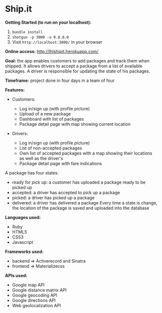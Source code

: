 # Ship.it

**Getting Started (to run on your localhost):**

1. `bundle install`
2. `shotgun -p 3000 -o 0.0.0.0`
3. Visit `http://localhost:3000/` in your browser

**Online access:** http://lhlshipit.herokuapp.com/

**Goal:**
the app enables customers to add packages and track them when shipped. It allows drivers to accept a package from a list of available packages. A driver is responsible for updating the state of his packages. 

**Timeframe:** project done in four days in a team of four

**Features:**
- Customers:
  - Log in/sign up (with profile picture)
  - Upload of a new package
  - Dashboard with list of packages
  - Package detail page with map showing current location

- Drivers:
  - Log in/sign up (with profile picture)
  - List of non-accepted packages
  - Own list of accepted packages with a map showing their locations as well as the driver's
  - Package detail page with fare indications

A package has four states:
- ready for pick up: a customer has uploaded a package ready to be picked up
- accepted: a driver has accepted to pick up a package
- picked: a driver has picked up a package
- delivered: a driver has delivered a package
Every time a state is change, the location of the package is saved and uploaded into the database

**Languages used:**
- Ruby
- HTML5
- CSS3
- Javascript

**Frameworks used:**
- backend => Activerecord and Sinatra
- frontend => Materializecss

**APIs used:**
- Google map API
- Google distance matrix API
- Google geocoding API
- Google directions API
- Web geolocalization API

